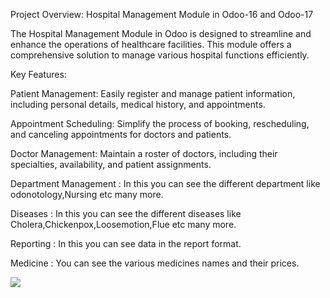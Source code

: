 Project Overview: Hospital Management Module in Odoo-16 and Odoo-17

The Hospital Management Module in Odoo is designed to streamline and enhance the operations of healthcare facilities.
This module offers a comprehensive solution to manage various hospital functions efficiently.


Key Features:

Patient Management: Easily register and manage patient information, including personal details, medical history, and appointments.

Appointment Scheduling: Simplify the process of booking, rescheduling, and canceling appointments for doctors and patients.

Doctor Management: Maintain a roster of doctors, including their specialties, availability, and patient assignments.

Department Management : In this you can see the different department like odonotology,Nursing etc many more.

Diseases : In this you can see the different diseases like Cholera,Chickenpox,Loosemotion,Flue etc many more.

Reporting : In this you can see data in the report format.

Medicine : You can see the various medicines names and their prices.


<img src="https://t.bkit.co/w_669f5800cb30c.gif" />
